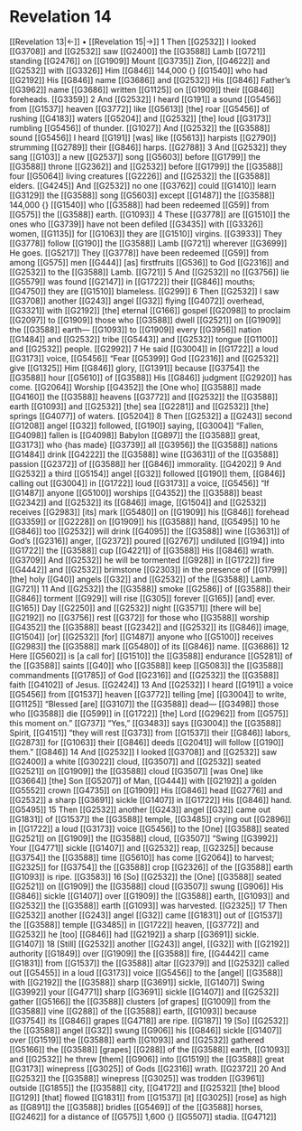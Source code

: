 # Revelation 14
[[Revelation 13|←]] • [[Revelation 15|→]]
1 Then [[G2532]] I looked [[G3708]] and [[G2532]] saw [[G2400]] the [[G3588]] Lamb [[G721]] standing [[G2476]] on [[G1909]] Mount [[G3735]] Zion, [[G4622]] and [[G2532]] with [[G3326]] Him [[G846]] 144,000 {} [[G1540]] who had [[G2192]] His [[G846]] name [[G3686]] and [[G2532]] His [[G846]] Father’s [[G3962]] name [[G3686]] written [[G1125]] on [[G1909]] their [[G846]] foreheads. [[G3359]] 
2 And [[G2532]] I heard [[G191]] a sound [[G5456]] from [[G1537]] heaven [[G3772]] like [[G5613]] [the] roar [[G5456]] of rushing [[G4183]] waters [[G5204]] and [[G2532]] [the] loud [[G3173]] rumbling [[G5456]] of thunder. [[G1027]] And [[G2532]] the [[G3588]] sound [[G5456]] I heard [[G191]] [was] like [[G5613]] harpists [[G2790]] strumming [[G2789]] their [[G846]] harps. [[G2788]] 
3 And [[G2532]] they sang [[G103]] a new [[G2537]] song [[G5603]] before [[G1799]] the [[G3588]] throne [[G2362]] and [[G2532]] before [[G1799]] the [[G3588]] four [[G5064]] living creatures [[G2226]] and [[G2532]] the [[G3588]] elders. [[G4245]] And [[G2532]] no one [[G3762]] could [[G1410]] learn [[G3129]] the [[G3588]] song [[G5603]] except [[G1487]] the [[G3588]] 144,000 {} [[G1540]] who [[G3588]] had been redeemed [[G59]] from [[G575]] the [[G3588]] earth. [[G1093]] 
4 These [[G3778]] are [[G1510]] the ones who [[G3739]] have not been defiled [[G3435]] with [[G3326]] women, [[G1135]] for [[G1063]] they are [[G1510]] virgins. [[G3933]] They [[G3778]] follow [[G190]] the [[G3588]] Lamb [[G721]] wherever [[G3699]] He goes. [[G5217]] They [[G3778]] have been redeemed [[G59]] from among [[G575]] men [[G444]] [as] firstfruits [[G536]] to God [[G2316]] and [[G2532]] to the [[G3588]] Lamb. [[G721]] 
5 And [[G2532]] no [[G3756]] lie [[G5579]] was found [[G2147]] in [[G1722]] their [[G846]] mouths; [[G4750]] they are [[G1510]] blameless. [[G299]] 
6 Then [[G2532]] I saw [[G3708]] another [[G243]] angel [[G32]] flying [[G4072]] overhead, [[G3321]] with [[G2192]] [the] eternal [[G166]] gospel [[G2098]] to proclaim [[G2097]] to [[G1909]] those who [[G3588]] dwell [[G2521]] on [[G1909]] the [[G3588]] earth— [[G1093]] to [[G1909]] every [[G3956]] nation [[G1484]] and [[G2532]] tribe [[G5443]] and [[G2532]] tongue [[G1100]] and [[G2532]] people. [[G2992]] 
7 He said [[G3004]] in [[G1722]] a loud [[G3173]] voice, [[G5456]] “Fear [[G5399]] God [[G2316]] and [[G2532]] give [[G1325]] Him [[G846]] glory, [[G1391]] because [[G3754]] the [[G3588]] hour [[G5610]] of [[G3588]] His [[G846]] judgment [[G2920]] has come. [[G2064]] Worship [[G4352]] the [One who] [[G3588]] made [[G4160]] the [[G3588]] heavens [[G3772]] and [[G2532]] the [[G3588]] earth [[G1093]] and [[G2532]] [the] sea [[G2281]] and [[G2532]] [the] springs [[G4077]] of waters. [[G5204]] 
8 Then [[G2532]] a [[G243]] second [[G1208]] angel [[G32]] followed, [[G190]] saying, [[G3004]] “Fallen, [[G4098]] fallen is [[G4098]] Babylon [[G897]] the [[G3588]] great, [[G3173]] who {has made} [[G3739]] all [[G3956]] the [[G3588]] nations [[G1484]] drink [[G4222]] the [[G3588]] wine [[G3631]] of the [[G3588]] passion [[G2372]] of [[G3588]] her [[G846]] immorality. [[G4202]] 
9 And [[G2532]] a third [[G5154]] angel [[G32]] followed [[G190]] them, [[G846]] calling out [[G3004]] in [[G1722]] loud [[G3173]] a voice, [[G5456]] “If [[G1487]] anyone [[G5100]] worships [[G4352]] the [[G3588]] beast [[G2342]] and [[G2532]] its [[G846]] image, [[G1504]] and [[G2532]] receives [[G2983]] [its] mark [[G5480]] on [[G1909]] his [[G846]] forehead [[G3359]] or [[G2228]] on [[G1909]] his [[G3588]] hand, [[G5495]] 
10 he [[G846]] too [[G2532]] will drink [[G4095]] the [[G3588]] wine [[G3631]] of God’s [[G2316]] anger, [[G2372]] poured [[G2767]] undiluted [[G194]] into [[G1722]] the [[G3588]] cup [[G4221]] of [[G3588]] His [[G846]] wrath. [[G3709]] And [[G2532]] he will be tormented [[G928]] in [[G1722]] fire [[G4442]] and [[G2532]] brimstone [[G2303]] in the presence of [[G1799]] [the] holy [[G40]] angels [[G32]] and [[G2532]] of the [[G3588]] Lamb. [[G721]] 
11 And [[G2532]] the [[G3588]] smoke [[G2586]] of [[G3588]] their [[G846]] torment [[G929]] will rise [[G305]] forever [[G165]] [and] ever. [[G165]] Day [[G2250]] and [[G2532]] night [[G3571]] [there will be] [[G2192]] no [[G3756]] rest [[G372]] for those who [[G3588]] worship [[G4352]] the [[G3588]] beast [[G2342]] and [[G2532]] its [[G846]] image, [[G1504]] [or] [[G2532]] [for] [[G1487]] anyone who [[G5100]] receives [[G2983]] the [[G3588]] mark [[G5480]] of its [[G846]] name. [[G3686]] 
12 Here [[G5602]] is [a call for] [[G1510]] the [[G3588]] endurance [[G5281]] of the [[G3588]] saints [[G40]] who [[G3588]] keep [[G5083]] the [[G3588]] commandments [[G1785]] of God [[G2316]] and [[G2532]] the [[G3588]] faith [[G4102]] of Jesus. [[G2424]] 
13 And [[G2532]] I heard [[G191]] a voice [[G5456]] from [[G1537]] heaven [[G3772]] telling [me] [[G3004]] to write, [[G1125]] “Blessed [are] [[G3107]] the [[G3588]] dead— [[G3498]] those who [[G3588]] die [[G599]] in [[G1722]] [the] Lord [[G2962]] from [[G575]] this moment on.” [[G737]] “Yes,” [[G3483]] says [[G3004]] the [[G3588]] Spirit, [[G4151]] “they will rest [[G373]] from [[G1537]] their [[G846]] labors, [[G2873]] for [[G1063]] their [[G846]] deeds [[G2041]] will follow [[G190]] them.” [[G846]] 
14 And [[G2532]] I looked [[G3708]] and [[G2532]] saw [[G2400]] a white [[G3022]] cloud, [[G3507]] and [[G2532]] seated [[G2521]] on [[G1909]] the [[G3588]] cloud [[G3507]] [was One] like [[G3664]] [the] Son [[G5207]] of Man, [[G444]] with [[G2192]] a golden [[G5552]] crown [[G4735]] on [[G1909]] His [[G846]] head [[G2776]] and [[G2532]] a sharp [[G3691]] sickle [[G1407]] in [[G1722]] His [[G846]] hand. [[G5495]] 
15 Then [[G2532]] another [[G243]] angel [[G32]] came out [[G1831]] of [[G1537]] the [[G3588]] temple, [[G3485]] crying out [[G2896]] in [[G1722]] a loud [[G3173]] voice [[G5456]] to the [One] [[G3588]] seated [[G2521]] on [[G1909]] the [[G3588]] cloud, [[G3507]] “Swing [[G3992]] Your [[G4771]] sickle [[G1407]] and [[G2532]] reap, [[G2325]] because [[G3754]] the [[G3588]] time [[G5610]] has come [[G2064]] to harvest; [[G2325]] for [[G3754]] the [[G3588]] crop [[G2326]] of the [[G3588]] earth [[G1093]] is ripe. [[G3583]] 
16 [So] [[G2532]] the [One] [[G3588]] seated [[G2521]] on [[G1909]] the [[G3588]] cloud [[G3507]] swung [[G906]] His [[G846]] sickle [[G1407]] over [[G1909]] the [[G3588]] earth, [[G1093]] and [[G2532]] the [[G3588]] earth [[G1093]] was harvested. [[G2325]] 
17 Then [[G2532]] another [[G243]] angel [[G32]] came [[G1831]] out of [[G1537]] the [[G3588]] temple [[G3485]] in [[G1722]] heaven, [[G3772]] and [[G2532]] he [too] [[G846]] had [[G2192]] a sharp [[G3691]] sickle. [[G1407]] 
18 [Still] [[G2532]] another [[G243]] angel, [[G32]] with [[G2192]] authority [[G1849]] over [[G1909]] the [[G3588]] fire, [[G4442]] came [[G1831]] from [[G1537]] the [[G3588]] altar [[G2379]] and [[G2532]] called out [[G5455]] in a loud [[G3173]] voice [[G5456]] to the [angel] [[G3588]] with [[G2192]] the [[G3588]] sharp [[G3691]] sickle, [[G1407]] Swing [[G3992]] your [[G4771]] sharp [[G3691]] sickle [[G1407]] and [[G2532]] gather [[G5166]] the [[G3588]] clusters [of grapes] [[G1009]] from the [[G3588]] vine [[G288]] of the [[G3588]] earth, [[G1093]] because [[G3754]] its [[G846]] grapes [[G4718]] are ripe. [[G187]] 
19 [So] [[G2532]] the [[G3588]] angel [[G32]] swung [[G906]] his [[G846]] sickle [[G1407]] over [[G1519]] the [[G3588]] earth [[G1093]] and [[G2532]] gathered [[G5166]] the [[G3588]] [grapes] [[G288]] of the [[G3588]] earth, [[G1093]] and [[G2532]] he threw [them] [[G906]] into [[G1519]] the [[G3588]] great [[G3173]] winepress [[G3025]] of Gods [[G2316]] wrath. [[G2372]] 
20 And [[G2532]] the [[G3588]] winepress [[G3025]] was trodden [[G3961]] outside [[G1855]] the [[G3588]] city, [[G4172]] and [[G2532]] [the] blood [[G129]] [that] flowed [[G1831]] from [[G1537]] [it] [[G3025]] [rose] as high as [[G891]] the [[G3588]] bridles [[G5469]] of the [[G3588]] horses, [[G2462]] for a distance of [[G575]] 1,600 {} [[G5507]] stadia. [[G4712]] 
